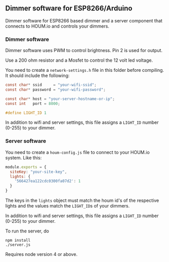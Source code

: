 ## Dimmer software for ESP8266/Arduino

Dimmer software for ESP8266 based dimmer and a server component that connects to HOUM.io
and controls your dimmers.

### Dimmer software

Dimmer software uses PWM to control brightness. Pin 2 is used for output.

Use a 200 ohm resistor and a Mosfet to control the 12 volt led voltage.

You need to create a `network-settings.h` file in this folder before compiling. It should include the following:

```c
const char* ssid     = "your-wifi-ssid";
const char* password = "your-wifi-password";

const char* host = "your-server-hostname-or-ip";
const int   port = 8000;

#define LIGHT_ID 1
```

In addition to wifi and server settings, this file assigns a `LIGHT_ID` number (0-255) to your dimmer.


### Server software

You need to create a `houm-config.js` file to connect to your HOUM.io system. Like this:

```js
module.exports = { 
  siteKey: "your-site-key", 
  lights: {
    '566427ea122cdc0300fa07d2': 1
  }
}
```

The keys in the `lights` object must match the houm id's of the respective lights and the values match
the `LIGHT_ID`s of your dimmers.

In addition to wifi and server settings, this file assigns a `LIGHT_ID` number (0-255) to your dimmer.

To run the server, do

    npm install
    ./server.js

Requires node version 4 or above.
